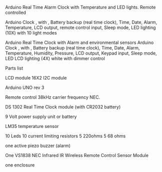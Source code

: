 Arduino Real Time Alarm Clock with Temperature and LED lights. Remote controlled

Arduino Clock , with , Battery backup (real time clock), Time, Date, Alarm, Temperature, LCD output, remote control input, Sleep mode, LED lighting (10X) with 10 light modes

Arduino Real Time Clock with Alarm and environmental sensors Arduino Clock , with , Battery backup (real time clock), Time, Date, Alarm, Temperature, Humidity, Pressure, LCD output, Keypad input, Sleep mode, LED LCD lighting (4X) white with dimmer control

Parts list

LCD module 16X2 I2C module

Arduino UNO rev 3

Remote control 38kHz carrier frequency NEC.

DS 1302 Real Time Clock module (with CR2032 battery)

9 Volt power supply unit or battery

LM35 temperature sensor

10 Leds  10 current limiting  resistors 5 220ohms 5 68 ohms

one active piezo buzzer (alarm)

One VS1838 NEC Infrared IR Wireless Remote Control Sensor Module

one enclosure
